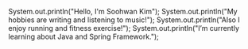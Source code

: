 System.out.println("Hello, I'm Soohwan Kim");
System.out.println("My hobbies are writing and listening to music!");
System.out.println("Also I enjoy running and fitness exercise!");
System.out.println("I’m currently learning about Java and Spring Framework.");


<!---
Su-hwanKim/Su-hwanKim is a ✨ special ✨ repository because its `README.md` (this file) appears on your GitHub profile.
You can click the Preview link to take a look at your changes.
--->
